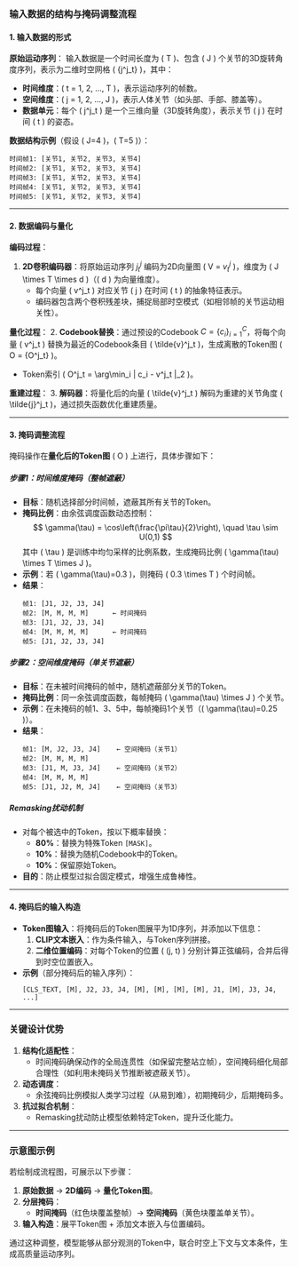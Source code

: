 ### **输入数据的结构与掩码调整流程**

#### **1. 输入数据的形式**
**原始运动序列**：
输入数据是一个时间长度为 \( T \)、包含 \( J \) 个关节的3D旋转角度序列，表示为二维时空网格 \( \{j^j_t\} \)，其中：

- **时间维度**：\( t = 1, 2, ..., T \)，表示运动序列的帧数。
- **空间维度**：\( j = 1, 2, ..., J \)，表示人体关节（如头部、手部、膝盖等）。
- **数据单元**：每个 \( j^j_t \) 是一个三维向量（3D旋转角度），表示关节 \( j \) 在时间 \( t \) 的姿态。

**数据结构示例**（假设 \( J=4 \)，\( T=5 \)）：
```
时间帧1: [关节1, 关节2, 关节3, 关节4]
时间帧2: [关节1, 关节2, 关节3, 关节4]
时间帧3: [关节1, 关节2, 关节3, 关节4]
时间帧4: [关节1, 关节2, 关节3, 关节4]
时间帧5: [关节1, 关节2, 关节3, 关节4]
```

---

#### **2. 数据编码与量化**
**编码过程**：
1. **2D卷积编码器**：将原始运动序列 $j^j_t$ 编码为2D向量图 \( V = $v^j_t$ \)，维度为 \( J \times T \times d \)（\( d \) 为向量维度）。
   - 每个向量 \( v^j_t \) 对应关节 \( j \) 在时间 \( t \) 的抽象特征表示。
   - 编码器包含两个卷积残差块，捕捉局部时空模式（如相邻帧的关节运动相关性）。

**量化过程**：
2. **Codebook替换**：通过预设的Codebook $C = \{c_i\}_{i=1}^C$，将每个向量 \( v^j_t \) 替换为最近的Codebook条目 \( \tilde{v}^j_t \)，生成离散的Token图 \( O = \{O^j_t\} \)。
   - Token索引 \( O^j_t = \arg\min_i \| c_i - v^j_t \|_2 \)。

**重建过程**：
3. **解码器**：将量化后的向量 \( \tilde{v}^j_t \) 解码为重建的关节角度 \( \tilde{j}^j_t \)，通过损失函数优化重建质量。

---

#### **3. 掩码调整流程**
掩码操作在**量化后的Token图** \( O \) 上进行，具体步骤如下：

##### **步骤1：时间维度掩码（整帧遮蔽）**
- **目标**：随机选择部分时间帧，遮蔽其所有关节的Token。
- **掩码比例**：由余弦调度函数动态控制：
  $$
  \gamma(\tau) = \cos\left(\frac{\pi\tau}{2}\right), \quad \tau \sim U(0,1)
  $$
  其中 \( \tau \) 是训练中均匀采样的比例系数，生成掩码比例 \( \gamma(\tau) \times T \times J \)。
- **示例**：若 \( \gamma(\tau)=0.3 \)，则掩码 \( 0.3 \times T \) 个时间帧。
- **结果**：
  ```
  帧1: [J1, J2, J3, J4]
  帧2: [M, M, M, M]      ← 时间掩码
  帧3: [J1, J2, J3, J4]
  帧4: [M, M, M, M]      ← 时间掩码
  帧5: [J1, J2, J3, J4]
  ```

##### **步骤2：空间维度掩码（单关节遮蔽）**
- **目标**：在未被时间掩码的帧中，随机遮蔽部分关节的Token。
- **掩码比例**：同一余弦调度函数，每帧掩码 \( \gamma(\tau) \times J \) 个关节。
- **示例**：在未掩码的帧1、3、5中，每帧掩码1个关节（\( \gamma(\tau)=0.25 \)）。
- **结果**：
  ```
  帧1: [M, J2, J3, J4]    ← 空间掩码（关节1）
  帧2: [M, M, M, M]
  帧3: [J1, M, J3, J4]    ← 空间掩码（关节2）
  帧4: [M, M, M, M]
  帧5: [J1, J2, M, J4]    ← 空间掩码（关节3）
  ```

##### **Remasking扰动机制**
- 对每个被选中的Token，按以下概率替换：
  - **80%**：替换为特殊Token `[MASK]`。
  - **10%**：替换为随机Codebook中的Token。
  - **10%**：保留原始Token。
- **目的**：防止模型过拟合固定模式，增强生成鲁棒性。

---

#### **4. 掩码后的输入构造**
- **Token图输入**：将掩码后的Token图展平为1D序列，并添加以下信息：
  1. **CLIP文本嵌入**：作为条件输入，与Token序列拼接。
  2. **二维位置编码**：对每个Token的位置 \( (j, t) \) 分别计算正弦编码，合并后得到时空位置嵌入。
- **示例**（部分掩码后的输入序列）：
  ```
  [CLS_TEXT, [M], J2, J3, J4, [M], [M], [M], [M], J1, [M], J3, J4, ...]
  ```

---

### **关键设计优势**
1. **结构化适配性**：
   - 时间掩码确保动作的全局连贯性（如保留完整站立帧），空间掩码细化局部合理性（如利用未掩码关节推断被遮蔽关节）。
2. **动态调度**：
   - 余弦掩码比例模拟人类学习过程（从易到难），初期掩码少，后期掩码多。
3. **抗过拟合机制**：
   - Remasking扰动防止模型依赖特定Token，提升泛化能力。

---

### **示意图示例**
若绘制成流程图，可展示以下步骤：
1. **原始数据** → **2D编码** → **量化Token图**。
2. **分层掩码**：
   - **时间掩码**（红色块覆盖整帧）→ **空间掩码**（黄色块覆盖单关节）。
3. **输入构造**：展平Token图 + 添加文本嵌入与位置编码。

通过这种调整，模型能够从部分观测的Token中，联合时空上下文与文本条件，生成高质量运动序列。